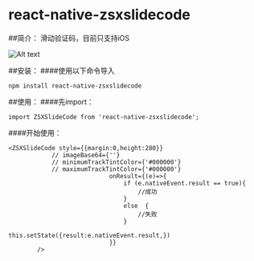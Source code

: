 # react-native-zsxslidecode

##简介：
滑动验证码，目前只支持iOS

![Alt text](https://pic4.zhimg.com/80/v2-57f0f63de851546e9e0b42ff293af5d1_hd.jpg "optional title")

##安装：
####使用以下命令导入
```
npm install react-native-zsxslidecode
```
##使用：
####先import：
```
import ZSXSlideCode from 'react-native-zsxslidecode';
```
####开始使用：

```
<ZSXSlideCode style={{margin:0,height:280}}
            // imageBase64={''}
            // minimumTrackTintColor={'#000000'}
            // maximumTrackTintColor={'#000000'}
                            onResult={(e)=>{
                                if (e.nativeEvent.result == true){
                                    //成功
                                }
                                else  {
                                    //失败
                                }
                                this.setState({result:e.nativeEvent.result,})
                            }}
        />
```